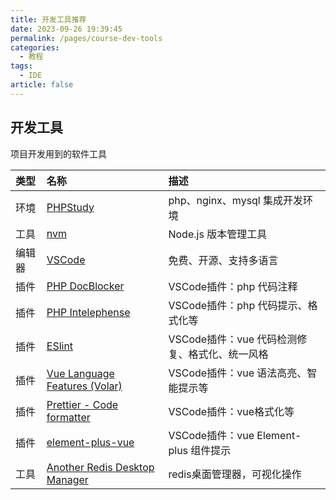 ```yaml
---
title: 开发工具推荐
date: 2023-09-26 19:39:45
permalink: /pages/course-dev-tools
categories: 
  - 教程
tags: 
  - IDE
article: false
---
```


## 开发工具
项目开发用到的软件工具

| 类型 | 名称 | 描述 |
| :- | :- | :- |
| 环境 | [PHPStudy](https://www.xp.cn/) | php、nginx、mysql 集成开发环境 |
| 工具 | [nvm](https://github.com/nvm-sh/nvm) | Node.js 版本管理工具 |
| 编辑器 | [VSCode](https://code.visualstudio.com/) | 免费、开源、支持多语言 |
| 插件 | [PHP DocBlocker](https://marketplace.visualstudio.com/items?itemName=neilbrayfield.php-docblocker) | VSCode插件：php 代码注释 |
| 插件 | [PHP Intelephense](https://marketplace.visualstudio.com/items?itemName=bmewburn.vscode-intelephense-client) | VSCode插件：php 代码提示、格式化等 |
| 插件 | [ESlint](https://marketplace.visualstudio.com/items?itemName=dbaeumer.vscode-eslint) | VSCode插件：vue 代码检测修复、格式化、统一风格|
| 插件 | [Vue Language Features (Volar)](https://marketplace.visualstudio.com/items?itemName=Vue.volar) | VSCode插件：vue 语法高亮、智能提示等 |
| 插件 | [Prettier - Code formatter](https://marketplace.visualstudio.com/items?itemName=esbenp.prettier-vscode) | VSCode插件：vue格式化等 |
| 插件 | [element-plus-vue](https://marketplace.visualstudio.com/items?itemName=xuanzai.element-plus-vue) | VSCode插件：vue Element-plus 组件提示 |
| 工具 | [Another Redis Desktop Manager](https://github.com/qishibo/AnotherRedisDesktopManager) | redis桌面管理器，可视化操作 |
